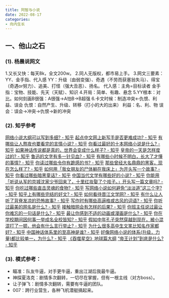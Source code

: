 ```yaml
---
title: 阿智与小说
date: 2022-08-17
categories:
- 向内生长
---
```


## 一、他山之石
### (1). 杨晨说网文
1.又长又快：每天8k，全文200w。
2.同人无版权，都市易上手。
3.网文三要素：YY、金手指、代入感
    YY：升级（由弱变强）、奇遇（不劳而获塞翁失马）、得宝（奇遇or努力）、追美、打怪（强大丑恶）、扬名。
    代入感：主角=目标读者
    金手指：宝物、技能、先天（天赋）、知识
4.开局：简单、有趣、悬念
5.YY根本：对比。如何刻画B很强：A很强->A怕B->B超强
6.卡文时候：制造冲突<-仇恨、利益、误会
    仇恨：自然产生、升级、转移（打小的大的出来）
    利益：名、利、物
    误会：误会->冲突->仇恨->新的冲突

### (2). 知乎参考
[网络小说大纲可以写到多细? - 知乎](https://www.zhihu.com/question/313652396/answer/675578738)
[起点中文网上新写手是否更难成功? - 知乎](https://www.zhihu.com/question/65768324/answer/360064730)
[有哪些让人熬夜也要看完的言情小说? - 知乎](https://www.zhihu.com/question/332155810/answer/826015392)
[你看过最好的十本网络小说是什么? - 知乎]()
[如果神话传说都是真的，世界会变成什么样子? - 知乎]()
[皇帝的一天是怎样度过的? - 知乎]()
[鲁迅的文字有多一针见血? - 知乎]()
[有哪些小时候不明白，长大了才懂的事情? - 知乎]()
[你读过哪些令你有跪感的书? - 知乎]()
[那些曾经大名鼎鼎的黑客，现在怎么样了? - 知乎]()
[如何用「我女朋友的尸体躺在我床上」为开头写一个故事? - 知乎]()
[你看过哪些暗黑童话? - 知乎]()
[中国当代文学有哪些好的小说? - 知乎]()
[你能用「听说从军的京城沈家少爷回来了，十里红妆娶了个戏子。」开头写一篇文章吗? - 知乎]()
[你吃过哪些直击灵魂的食物? - 知乎]()
[写网络小说如何避免“淡淡道”这三个字? - 知乎]()
[知乎上有哪些完结的好文? - 知乎]()
[如何看待晋江文学网? - 知乎]()
[有什么让人听了背脊发凉的恐怖故事? - 知乎]()
[写作时有哪些高逼格或古风的词语? - 知乎]()
[你听过最美的网名是什么? - 知乎]()
[接触暗网会有怎样的后果? - 知乎]()
[你班主任说过最让你难忘的一句话是什么? - 知乎]()
[最让你感到不适的动画或漫画是什么? - 知乎]()
[你在学校期间因何事一举成名全校皆知? - 知乎]()
[假如中年孔子突然穿越到现在，被小混混打了一顿，他会有什么言行举止? - 知乎]()
[为什么很多高中生文笔比知名作家都好? - 知乎]()
[中国神话体系里的至高神是谁? - 知乎]()
[好像网络小说的体系(升级，力量)都比较单一，为什么? - 知乎]()
[《吞噬星空》地球篇大纲]()
[“帝王计划”到底是什么? - 知乎]()

### (3). 模式参考：
- 瞄准：队友牛逼，对手更牛逼，重出江湖后我最牛逼。
- 神探夏洛克：剧情多次翻转，一切尽在掌握，但有一根主线（对方boss）。
- 让子弹飞：剧情多次翻转，需要有牛逼的团队。
- 007：跨行业营生，各种飞机潜艇搞起来。
